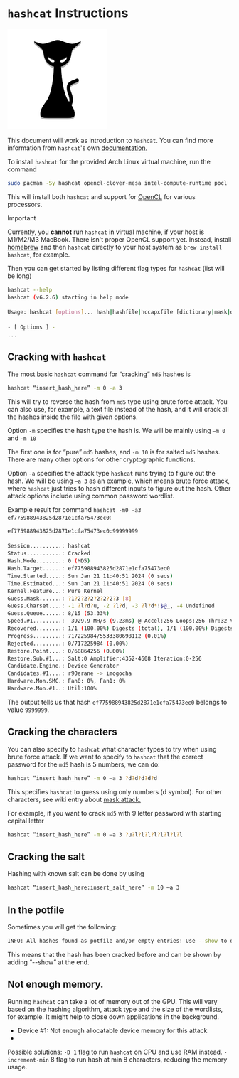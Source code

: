 # `hashcat` Instructions

![](img/hashcat.png)


This document will work as introduction to `hashcat`.
You can find more information from `hashcat`'s own [documentation.](https://hashcat.net/wiki/doku.php?id=hashcat)

To install `hashcat` for the provided Arch Linux virtual machine, run the command

```sh
sudo pacman -Sy hashcat opencl-clover-mesa intel-compute-runtime pocl
```

This will install both `hashcat` and support for [OpenCL](https://en.wikipedia.org/wiki/OpenCL) for various processors.

> [!IMPORTANT]
> Currently, you **cannot** run `hashcat` in virtual machine, if your host is M1/M2/M3 MacBook. There isn't proper OpenCL support yet.
>  Instead, install [homebrew](https://brew.sh/) and then `hashcat` directly to your host system as `brew install hashcat`, for example.


Then you can get started by listing different flag types for `hashcat` (list will be long)

```sh
hashcat --help
hashcat (v6.2.6) starting in help mode

Usage: hashcat [options]... hash|hashfile|hccapxfile [dictionary|mask|directory]...

- [ Options ] -
...
```

## Cracking with `hashcat`

The most basic `hashcat` command for “cracking” `md5` hashes is

```sh
hashcat “insert_hash_here” -m 0 -a 3
```

This will try to reverse the hash from `md5` type using brute force attack.
You can also use, for example, a text file instead of the hash, and it will crack all the hashes inside the file with given options.

Option `-m` specifies the hash type the hash is.
We will be mainly using `–m 0`  and `-m 10`

The first one is for “pure”  `md5` hashes, and `-m 10` is for salted `md5` hashes.
There are many other options for other cryptographic functions.

Option `-a` specifies the attack type `hashcat` runs trying to figure out the hash.
We will be using `–a 3` as an example, which means brute force attack, where `hashcat` just tries to hash different inputs to figure out the hash. 
Other attack options include using common
password wordlist.

Example result for command `hashcat -m0 -a3 ef775988943825d2871e1cfa75473ec0`:
```sh
ef775988943825d2871e1cfa75473ec0:99999999

Session..........: hashcat
Status...........: Cracked
Hash.Mode........: 0 (MD5)
Hash.Target......: ef775988943825d2871e1cfa75473ec0
Time.Started.....: Sun Jan 21 11:40:51 2024 (0 secs)
Time.Estimated...: Sun Jan 21 11:40:51 2024 (0 secs)
Kernel.Feature...: Pure Kernel
Guess.Mask.......: ?1?2?2?2?2?2?2?3 [8]
Guess.Charset....: -1 ?l?d?u, -2 ?l?d, -3 ?l?d*!$@_, -4 Undefined
Guess.Queue......: 8/15 (53.33%)
Speed.#1.........:  3929.9 MH/s (9.23ms) @ Accel:256 Loops:256 Thr:32 Vec:1
Recovered........: 1/1 (100.00%) Digests (total), 1/1 (100.00%) Digests (new)
Progress.........: 717225984/5533380698112 (0.01%)
Rejected.........: 0/717225984 (0.00%)
Restore.Point....: 0/68864256 (0.00%)
Restore.Sub.#1...: Salt:0 Amplifier:4352-4608 Iteration:0-256
Candidate.Engine.: Device Generator
Candidates.#1....: r90erane -> imogocha
Hardware.Mon.SMC.: Fan0: 0%, Fan1: 0%
Hardware.Mon.#1..: Util:100%
```

The output tells us that hash `ef775988943825d2871e1cfa75473ec0` belongs to value `9999999`.

## Cracking the characters

You can also specify to `hashcat` what character types to try when using brute force attack.
If we want to specify to `hashcat` that the correct password for the `md5` hash is 5 numbers, we can do:

```sh
hashcat “insert_hash_here” -m 0 –a 3 ?d?d?d?d?d
```

This specifies `hashcat` to guess using only numbers (d symbol). 
For other characters, see wiki entry about [mask attack.](https://hashcat.net/wiki/doku.php?id=mask_attack)

For example, if you want to crack `md5` with 9 letter password with starting capital letter
```sh
hashcat “insert_hash_here” -m 0 –a 3 ?u?l?l?l?l?l?l?l?l
```

## Cracking the salt

Hashing with known salt can be done by using
```sh
hashcat “insert_hash_here:insert_salt_here” -m 10 –a 3
```

## In the potfile

Sometimes you will get the following:
```sh
INFO: All hashes found as potfile and/or empty entries! Use --show to display them.
```

This means that the hash has been cracked before and can be shown by adding
“--show” at the end.

## Not enough memory.

Running `hashcat` can take a lot of memory out of the GPU.
This will vary based on the hashing algorithm, attack type and the size of the wordlists, for example. 
It might help to close down applications in the background.
* Device #1: Not enough allocatable device memory for this attack
* 
Possible solutions:
`-D 1` flag to run `hashcat` on CPU and use RAM instead.
`-increment-min` 8 flag to run hash at min 8 characters, reducing the memory usage.
